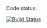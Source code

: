 Code status:

[![Build Status](https://travis-ci.org/lxi/liblxi.svg?branch=master)](https://travis-ci.org/lxi/liblxi)

